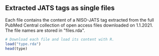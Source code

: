 ## Extracted JATS tags as single files
Each file contains the content of a NISO-JATS tag extracted from the full PubMed Central collection of open access files downloaded on 1.1.2021. <br>
The file names are stored in "files.rda".
``` r
# Download each file and load its content with R. 
load("type.rda")
head(type)

``` 
